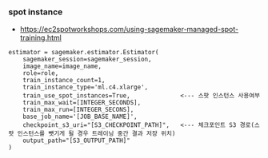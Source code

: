 
### spot instance ###

* https://ec2spotworkshops.com/using-sagemaker-managed-spot-training.html


```
estimator = sagemaker.estimator.Estimator(
    sagemaker_session=sagemaker_session,
    image_name=image_name,
    role=role,
    train_instance_count=1,
    train_instance_type='ml.c4.xlarge',
    train_use_spot_instances=True,              <--- 스팟 인스턴스 사용여부
    train_max_wait=[INTEGER_SECONDS],
    train_max_run=[INTEGER_SECONS],
    base_job_name='[JOB_BASE_NAME]',
    checkpoint_s3_uri="[S3_CHECKPOINT_PATH]",   <--- 체크포인트 S3 경로(스팟 인스턴스를 뺏기게 될 경우 트레이닝 중간 결과 저장 위치)
    output_path="[S3_OUTPUT_PATH]"
)
```
